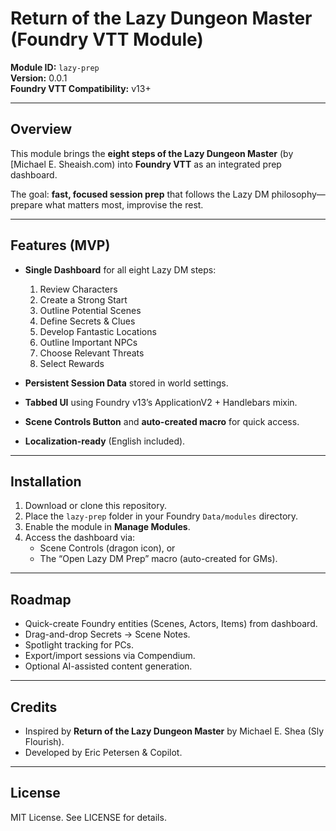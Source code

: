 # Return of the Lazy Dungeon Master (Foundry VTT Module)

**Module ID:** `lazy-prep`  
**Version:** 0.0.1  
**Foundry VTT Compatibility:** v13+  

---

## Overview

This module brings the **eight steps of the Lazy Dungeon Master** (by [Michael E. Sheaish.com) into **Foundry VTT** as an integrated prep dashboard.

The goal: **fast, focused session prep** that follows the Lazy DM philosophy—prepare what matters most, improvise the rest.

---

## Features (MVP)

- **Single Dashboard** for all eight Lazy DM steps:
  1. Review Characters
  2. Create a Strong Start
  3. Outline Potential Scenes
  4. Define Secrets & Clues
  5. Develop Fantastic Locations
  6. Outline Important NPCs
  7. Choose Relevant Threats
  8. Select Rewards

- **Persistent Session Data** stored in world settings.
- **Tabbed UI** using Foundry v13’s ApplicationV2 + Handlebars mixin.
- **Scene Controls Button** and **auto-created macro** for quick access.
- **Localization-ready** (English included).

---

## Installation

1. Download or clone this repository.
2. Place the `lazy-prep` folder in your Foundry `Data/modules` directory.
3. Enable the module in **Manage Modules**.
4. Access the dashboard via:
   - Scene Controls (dragon icon), or
   - The “Open Lazy DM Prep” macro (auto-created for GMs).

---

## Roadmap

- Quick-create Foundry entities (Scenes, Actors, Items) from dashboard.
- Drag-and-drop Secrets → Scene Notes.
- Spotlight tracking for PCs.
- Export/import sessions via Compendium.
- Optional AI-assisted content generation.

---

## Credits

- Inspired by **Return of the Lazy Dungeon Master** by Michael E. Shea (Sly Flourish).
- Developed by Eric Petersen & Copilot.

---

## License

MIT License. See LICENSE for details.

